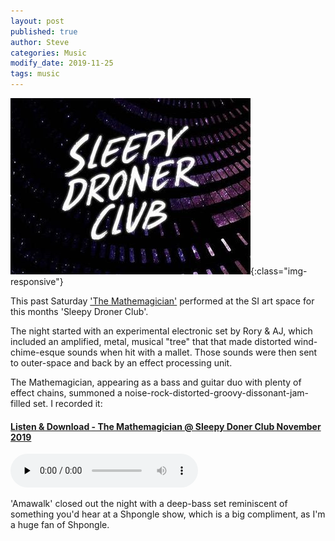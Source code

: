 ```yaml
---
layout: post
published: true
author: Steve
categories: Music
modify_date: 2019-11-25 
tags: music
---
```

![SleepyDroner](/img/SleepyDronerClub.jpg){:class="img-responsive"}

This past Saturday ['The Mathemagician'](https://music.nemirex.co/) performed at the SI art space for this months 'Sleepy Droner Club'.

The night started with an experimental electronic set by Rory & AJ, which included an amplified, metal, musical "tree" that that made distorted wind-chime-esque sounds when hit with a mallet. Those sounds were then sent to outer-space and back by an effect processing unit.

The Mathemagician, appearing as a bass and guitar duo with plenty of effect chains, summoned a noise-rock-distorted-groovy-dissonant-jam-filled set. I recorded it:  

#### [Listen & Download - The Mathemagician @ Sleepy Doner Club November 2019](/Sleepy_droner_Mathemagician.mp3) 

<audio src="/Sleepy_droner_Mathemagician.mp3" preload="none" controls="controls"></audio>

'Amawalk' closed out the night with a deep-bass set reminiscent of something you'd hear at a Shpongle show, which is a big compliment, as I'm a huge fan of Shpongle.
